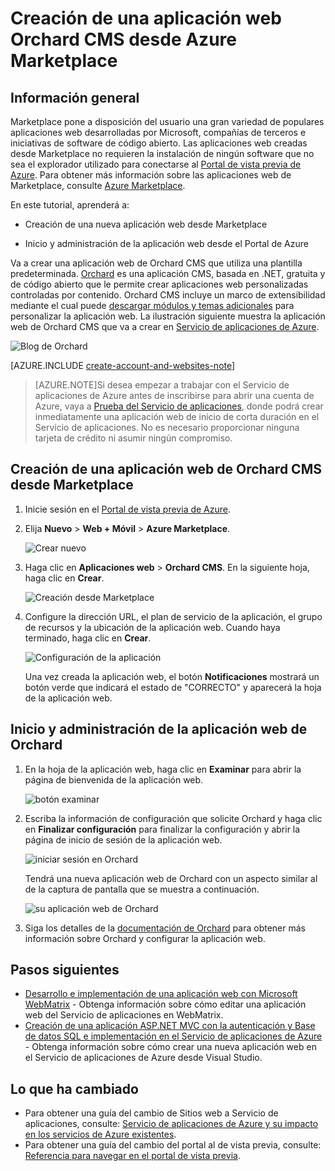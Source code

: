 <properties 
	pageTitle="Creación de una aplicación web Orchard CMS desde Azure Marketplace" 
	description="Un tutorial que le enseña a crear una nueva aplicación web en Azure. Obtenga también información sobre cómo iniciar y administrar la aplicación web con el Portal de Azure." 
	tags="azure-portal"
	services="app-service\web" 
	documentationCenter=".net" 
	authors="tfitzmac" 
	manager="wpickett" 
	editor=""/>

<tags 
	ms.service="app-service-web" 
	ms.workload="web" 
	ms.tgt_pltfrm="na" 
	ms.devlang="dotnet" 
	ms.topic="article" 
	ms.date="08/03/2015" 
	ms.author="tomfitz"/>

# Creación de una aplicación web Orchard CMS desde Azure Marketplace

## Información general

Marketplace pone a disposición del usuario una gran variedad de populares aplicaciones web desarrolladas por Microsoft, compañías de terceros e iniciativas de software de código abierto. Las aplicaciones web creadas desde Marketplace no requieren la instalación de ningún software que no sea el explorador utilizado para conectarse al [Portal de vista previa de Azure](http://go.microsoft.com/fwlink/?LinkId=529715). Para obtener más información sobre las aplicaciones web de Marketplace, consulte [Azure Marketplace](/marketplace/).

En este tutorial, aprenderá a:

- Creación de una nueva aplicación web desde Marketplace

- Inicio y administración de la aplicación web desde el Portal de Azure
 
Va a crear una aplicación web de Orchard CMS que utiliza una plantilla predeterminada. [Orchard](http://www.orchardproject.net/) es una aplicación CMS, basada en .NET, gratuita y de código abierto que le permite crear aplicaciones web personalizadas controladas por contenido. Orchard CMS incluye un marco de extensibilidad mediante el cual puede [descargar módulos y temas adicionales](http://gallery.orchardproject.net/) para personalizar la aplicación web. La ilustración siguiente muestra la aplicación web de Orchard CMS que va a crear en [Servicio de aplicaciones de Azure](http://go.microsoft.com/fwlink/?LinkId=529714).

![Blog de Orchard][13]

[AZURE.INCLUDE [create-account-and-websites-note](../../includes/create-account-and-websites-note.md)]

>[AZURE.NOTE]Si desea empezar a trabajar con el Servicio de aplicaciones de Azure antes de inscribirse para abrir una cuenta de Azure, vaya a [Prueba del Servicio de aplicaciones](http://go.microsoft.com/fwlink/?LinkId=523751), donde podrá crear inmediatamente una aplicación web de inicio de corta duración en el Servicio de aplicaciones. No es necesario proporcionar ninguna tarjeta de crédito ni asumir ningún compromiso.

## Creación de una aplicación web de Orchard CMS desde Marketplace

1. Inicie sesión en el [Portal de vista previa de Azure](http://portal.azure.com).

2. Elija **Nuevo** > **Web + Móvil** > **Azure Marketplace**.
	
	![Crear nuevo][1]

3. Haga clic en **Aplicaciones web** > **Orchard CMS**. En la siguiente hoja, haga clic en **Crear**.
	
	![Creación desde Marketplace][2]

4. Configure la dirección URL, el plan de servicio de la aplicación, el grupo de recursos y la ubicación de la aplicación web. Cuando haya terminado, haga clic en **Crear**.
	
	![Configuración de la aplicación][3]

	Una vez creada la aplicación web, el botón **Notificaciones** mostrará un botón verde que indicará el estado de "CORRECTO" y aparecerá la hoja de la aplicación web.

## Inicio y administración de la aplicación web de Orchard

1. En la hoja de la aplicación web, haga clic en **Examinar** para abrir la página de bienvenida de la aplicación web.

	![botón examinar][12]

2. Escriba la información de configuración que solicite Orchard y haga clic en **Finalizar configuración** para finalizar la configuración y abrir la página de inicio de sesión de la aplicación web.

	![iniciar sesión en Orchard][7]

	Tendrá una nueva aplicación web de Orchard con un aspecto similar al de la captura de pantalla que se muestra a continuación.

	![su aplicación web de Orchard][13]

3. Siga los detalles de la [documentación de Orchard](http://docs.orchardproject.net/) para obtener más información sobre Orchard y configurar la aplicación web.

## Pasos siguientes

* [Desarrollo e implementación de una aplicación web con Microsoft WebMatrix](web-sites-dotnet-using-webmatrix.md) - Obtenga información sobre cómo editar una aplicación web del Servicio de aplicaciones en WebMatrix. 
* [Creación de una aplicación ASP.NET MVC con la autenticación y Base de datos SQL e implementación en el Servicio de aplicaciones de Azure](web-sites-dotnet-deploy-aspnet-mvc-app-membership-oauth-sql-database.md) - Obtenga información sobre cómo crear una nueva aplicación web en el Servicio de aplicaciones de Azure desde Visual Studio.

## Lo que ha cambiado
* Para obtener una guía del cambio de Sitios web a Servicio de aplicaciones, consulte: [Servicio de aplicaciones de Azure y su impacto en los servicios de Azure existentes](http://go.microsoft.com/fwlink/?LinkId=529714).
* Para obtener una guía del cambio del portal al de vista previa, consulte: [Referencia para navegar en el portal de vista previa](http://go.microsoft.com/fwlink/?LinkId=529715).

[1]: ./media/web-sites-dotnet-orchard-cms-gallery/orchardgallery-01.png
[2]: ./media/web-sites-dotnet-orchard-cms-gallery/orchardgallery-02.png
[3]: ./media/web-sites-dotnet-orchard-cms-gallery/orchardgallery-03.png
[4]: ./media/web-sites-dotnet-orchard-cms-gallery/orchardgallery-04.png
[5]: ./media/web-sites-dotnet-orchard-cms-gallery/orchardgallery-05.png
[7]: ./media/web-sites-dotnet-orchard-cms-gallery/orchardgallery-07.png
[12]: ./media/web-sites-dotnet-orchard-cms-gallery/orchardgallery-12.png
[13]: ./media/web-sites-dotnet-orchard-cms-gallery/orchardgallery-08.png


 

<!---HONumber=August15_HO6-->